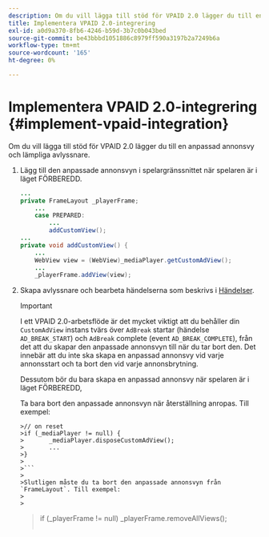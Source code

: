 ```yaml
---
description: Om du vill lägga till stöd för VPAID 2.0 lägger du till en anpassad annonsvy och lämpliga avlyssnare.
title: Implementera VPAID 2.0-integrering
exl-id: a0d9a370-8fb6-4246-b59d-3b7c0b043bed
source-git-commit: be43bbbd1051886c8979ff590a3197b2a7249b6a
workflow-type: tm+mt
source-wordcount: '165'
ht-degree: 0%

---
```


# Implementera VPAID 2.0-integrering {#implement-vpaid-integration}

Om du vill lägga till stöd för VPAID 2.0 lägger du till en anpassad annonsvy och lämpliga avlyssnare.

1. Lägg till den anpassade annonsvyn i spelargränssnittet när spelaren är i läget FÖRBEREDD.

   ```java
   ... 
   private FrameLayout _playerFrame; 
       ... 
       case PREPARED: 
           ... 
           addCustomView(); 
   ... 
   private void addCustomView() { 
       ... 
       WebView view = (WebView)_mediaPlayer.getCustomAdView(); 
       ... 
       _playerFrame.addView(view);
   ```

1. Skapa avlyssnare och bearbeta händelserna som beskrivs i [Händelser](../../../../tvsdk-3x-android-prog/android-3x-events-notifications/events-summary/android-3x-events-summary.md).

   >[!IMPORTANT]
   >
   >I ett VPAID 2.0-arbetsflöde är det mycket viktigt att du behåller din `CustomAdView` instans tvärs över `AdBreak` startar (händelse `AD_BREAK_START`) och `AdBreak` complete (event `AD_BREAK_COMPLETE`), från det att du skapar den anpassade annonsvyn till när du tar bort den. Det innebär att du inte ska skapa en anpassad annonsvy vid varje annonsstart och ta bort den vid varje annonsbrytning.
   >
   >
   >Dessutom bör du bara skapa en anpassad annonsvy när spelaren är i läget FÖRBEREDD,
   >
   >
   >Ta bara bort den anpassade annonsvyn när återställning anropas. Till exempel:
   >
   >
   ```
   >// on reset 
   >if (_mediaPlayer != null) { 
   >       _mediaPlayer.disposeCustomAdView(); 
   >       ... 
   >} 
   >
   >```
   >
   >Slutligen måste du ta bort den anpassade annonsvyn från `FrameLayout`. Till exempel:
   >
   >
   ```
   >if (_playerFrame != null) 
   >       _playerFrame.removeAllViews(); 
   >```
